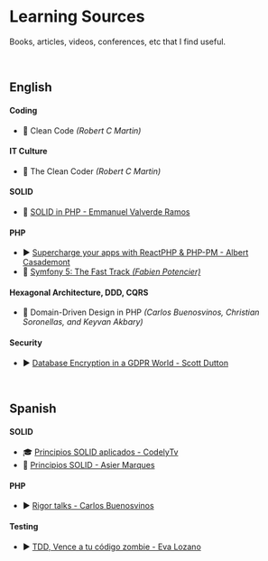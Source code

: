 # Learning Sources
Books, articles, videos, conferences, etc that I find useful.

<br>

## English

#### Coding

* :book: Clean Code *(Robert C Martin)*

#### IT Culture
* :book: The Clean Coder *(Robert C Martin)*

#### SOLID
* :memo: [SOLID in PHP - Emmanuel Valverde Ramos](https://dev.to/evrtrabajo/solid-in-php-d8e)

#### PHP

* :arrow_forward: [Supercharge your apps with ReactPHP & PHP-PM - Albert Casademont](https://www.youtube.com/watch?v=ZATfsy9wOG4)
* :book: [Symfony 5: The Fast Track *(Fabien Potencier)*](https://symfony.com/book)


#### Hexagonal Architecture, DDD, CQRS

* :book: Domain-Driven Design in PHP *(Carlos Buenosvinos, Christian Soronellas, and Keyvan Akbary)*

#### Security

* :arrow_forward: [Database Encryption in a GDPR World - Scott Dutton](https://www.youtube.com/watch?v=RTZXgxYGOWA)
 
<br/>

## Spanish

#### SOLID

* :mortar_board: [Principios SOLID aplicados - CodelyTv](https://pro.codely.tv/library/principios-solid-aplicados)
* :memo: [Principios SOLID - Asier Marques](https://asiermarques.com/2018/principios-solid)

#### PHP

* :arrow_forward: [Rigor talks - Carlos Buenosvinos](https://www.youtube.com/playlist?list=PLfgj7DYkKH3Cd8bdu5SIHGYXh_bPV2idP)

#### Testing

* :arrow_forward: [TDD, Vence a tu código zombie - Eva Lozano](https://www.youtube.com/watch?v=MkpvaPcYvqk)

